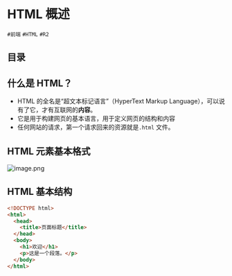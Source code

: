 
# HTML 概述


`#前端` `#HTML`  `#R2` 


## 目录
<!-- toc -->
 ## 什么是 HTML？ 

- HTML 的全名是“超文本标记语言”（HyperText Markup Language），可以说有了它，才有互联网的**内容**。
- 它是用于构建网页的基本语言，用于定义网页的结构和内容
- 任何网站的请求，第一个请求回来的资源就是`.html` 文件。

## HTML 元素基本格式

![image.png](https://832-1310531898.cos.ap-beijing.myqcloud.com/yuque/5807dd04c7c94cbf0070e1ea5ec7d024.png)

## HTML 基本结构

```html
<!DOCTYPE html>
<html>
  <head>
    <title>页面标题</title>
  </head>
  <body>
    <h1>欢迎</h1>
    <p>这是一个段落。</p>
  </body>
</html>
```

